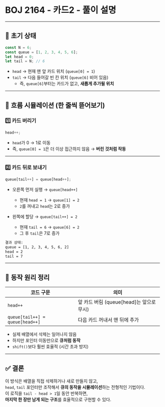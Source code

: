 # BOJ 2164 - 카드2 - 풀이 설명

---

## 🔹 초기 상태

```js
const N = 6;
const queue = [1, 2, 3, 4, 5, 6];
let head = 0;
let tail = N; // 6
```

- `head` → 현재 맨 앞 카드 위치 (`queue[0] = 1`)
- `tail` → 다음 들어갈 빈 칸 위치 (`queue[6]` 비어 있음)
  - 즉, `queue[6]`부터는 카드가 없고, **새롭게 추가될 위치**

---

## 🔹 흐름 시뮬레이션 (한 줄씩 뜯어보기)

### 1️⃣ 카드 버리기

```js
head++;
```

- `head`가 0 → 1로 이동
- 즉, `queue[0] = 1`은 더 이상 접근하지 않음 → **버린 것처럼 작동**

---

### 2️⃣ 카드 뒤로 보내기

```js
queue[tail++] = queue[head++];
```

- 오른쪽 먼저 실행 → `queue[head++]`

  - 현재 `head = 1` → `queue[1] = 2`
  - `2`를 꺼내고 `head`는 2로 증가

- 왼쪽에 할당 → `queue[tail++] = 2`
  - 현재 `tail = 6` → `queue[6] = 2`
  - 그 후 `tail`은 7로 증가

```txt
결과 상태:
queue = [1, 2, 3, 4, 5, 6, 2]
head = 2
tail = 7
```

---

## 🧠 동작 원리 정리

| 코드 구문                       | 의미                                     |
| ------------------------------- | ---------------------------------------- |
| `head++`                        | 앞 카드 버림 (queue[head]는 앞으로 무시) |
| `queue[tail++] = queue[head++]` | 다음 카드 꺼내서 맨 뒤에 추가            |

- 실제 배열에서 삭제는 일어나지 않음
- 하지만 포인터 이동만으로 **큐처럼 동작**
- `shift()`보다 훨씬 효율적 (시간 초과 방지)

---

## ✅ 결론

이 방식은 배열을 직접 삭제하거나 새로 만들지 않고,  
`head`, `tail` 포인터만 조작해서 **큐의 동작을 시뮬레이션**하는 전형적인 기법이다.  
이 로직을 `tail - head > 1`일 동안 반복하면,  
**마지막 한 장만 남게 되는 구조**를 효율적으로 구현할 수 있다.
